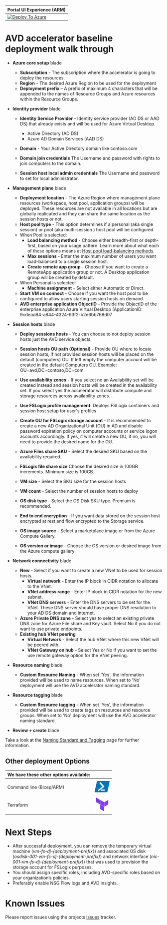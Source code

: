 | Portal UI Experience (ARM)                                   |
| ------------------------------------------------------------ |
| [![Deploy To Azure](https://aka.ms/deploytoazurebutton)](https://portal.azure.com/#blade/Microsoft_Azure_CreateUIDef/CustomDeploymentBlade/uri/https%3A%2F%2Fraw.githubusercontent.com%2FAzure%2Favdaccelerator%2Fmain%2Fworkload%2Farm%2Fdeploy-baseline.json/uiFormDefinitionUri/https%3A%2F%2Fraw.githubusercontent.com%2FAzure%2Favdaccelerator%2Fmain%2Fworkload%2Fportal-ui%2Fportal-ui-baseline.json) |
# AVD accelerator baseline deployment walk through

- **Azure core setup** blade
  - **Subscription** - The subscription where the accelerator is going to deploy the resources.
  - **Region** – The desired Azure Region to be used for the deployment
  - **Deployment prefix** – A prefix of maximum 4 characters that will be appended to the names of Resource Groups and Azure resources within the Resource Groups.

- **Identity provider** blade
  - **Identity Service Provider** - Identity service provider (AD DS or AAD DS) that already exists and will be used for Azure Virtual Desktop.
    - Active Directory (AD DS)
    - Azure AD Domain Services (AAD DS)
  - **Domain** - Your Active Directory domain like contoso.com
  - **Domain join credentials** The Username and password with rights to join computers to the domain. 
  
  - **Session host local admin credentials** The Username and password to set for local administrator.

- **Management plane** blade
  - **Deployment location** - The Azure Region where management plane resources (workspace, host pool, application groups) will be deployed. These resources are not available in all locations but are globally replicated and they can share the same location as the session hosts or not.
  - **Host pool type** - This option determines if a personal (aka single session) or pool (aka multi-session ) host pool will be configured.
  - When Pool is selected:
    - **Load balancing method** - Choose either breadth-first or depth-first, based on your usage pattern. Learn more about what each of these options means at [Host pool load-balancing methods](https://docs.microsoft.com/azure/virtual-desktop/host-pool-load-balancing).
    - **Max sessions** - Enter the maximum number of users you want load-balanced to a single session host.
    - **Create remote app group** - Choose if you want to create a RemoteApp application group or not. A Desktop application group will be created by default.
  - When Personal is selected:
    - **Machine assignment** - Select either Automatic or Direct.
  - **Start VM on connect** - Choose if you want the host pool to be configured to allow users starting session hosts on demand.
  - **AVD enterprise application ObjectID** - Provide the ObjectID of the enterprise application Azure Virtual Desktop (ApplicationID:  9cdead84-a844-4324-93f2-b2e6bb768d07

- **Session hosts** blade
  - **Deploy sessions hosts** - You can choose to not deploy session hosts just the AVD service objects.

  - **Session hosts OU path (Optional)** - Provide OU where to locate session hosts, if not provided session hosts will be placed on the default (computers) OU. If left empty the computer account will be created in the default Computers OU. Example: OU=avd,DC=contoso,DC=com

  - **Use availability zones** - If you select no an Availability set will be created instead and session hosts will be created in the availability set. If you select yes the accelerator  will distribute compute and storage resources across availability zones. .
  
  - **Use FSLogix profile management**: Deploys FSLogix containers and session host setup for user's profiles
  
  - **Create OU for FSLogix storage account** - It is recommended to create a new AD Organizational Unit (OU) in AD and disable password expiration policy on computer accounts or service logon accounts accordingly. If yes, it will create a new OU, if no, you will need to provide the desired name for the OU.
  
  - **Azure Files share SKU** - Select the desired SKU based on the availability required.
  - **FSLogix file share size** Choose the desired size in 100GB increments. Minimum size is 100GB.
  
  - **VM size** -  Select the SKU size for the session hosts
  - **VM count** - Select the number of session hosts to deploy
  - **OS disk type** - Select the OS Disk SKU type. Premium is recommended.
  - **End to end encryption** - If you want data stored on the session host  encrypted at rest and flow encrypted to the Storage service.
  - **OS image source** - Select a marketplace image or from the Azure Compute Gallery.
  - **OS version or image** - Choose the OS version or desired image from the Azure compute gallery

- **Network connectivity** blade
  - **New** - Select if you want to create a new VNet to be used for session hosts.
    - **Virtual network** - Enter the IP block in CIDR notation to allocate to the VNet.
    - **VNet address range** - Enter IP block in CIDR notation for the new subnet.
    - **VNet DNS servers** - Enter the DNS servers to be set for the VNet. These DNS server should have proper DNS resolution to your AD DS domain and internet.
  - **Azure Private DNS zone** - Select yes to select an existing private DNS zone for Azure File share and Key vault. Select No if you do not want to use private endpoints.
  - **Existing hub VNet peering**  
    - **Virtual Network** - Select the hub VNet where this new VNet will be peered with.
    - **VNet Gateway on hub** - Select Yes or No if you want to set the use remote gateway option for the VNet peering.
- **Resource naming** blade
  - **Custom Resource Naming** - When set 'Yes', the information provided will be used to name resources. When set to 'No' deployment will use the AVD accelerator naming standard.  
- **Resource tagging** blade
  - **Custom Resource tagging** - When set 'Yes', the information provided will be used to create tags on resources and resource groups. When set to 'No' deployment will use the AVD accelerator naming standard.  
- **Review + create** blade

Take a look at the [Naming Standard and Tagging](./resource-naming.md) page for further information.

## Other deployment Options

|We have these other options available:    |     |
|:-----------------------------------------|:---:|
|Command line (Bicep/ARM)                  |[![Powershell/Azure CLI](./icons/powershell.png)](https://github.com/Azure/avdaccelerator/blob/main/workload/bicep/readme.md)          |
|Terraform                                 |[![Terraform](./icons/terraform.png)](https://github.com/Azure/avdaccelerator/blob/main/workload/terraform/readme.md)                  |

# Next Steps

- After successful deployment, you can remove the temporary virtual machine (*vm-fs-dj-{deployment-prefix}*) and associated OS disk (*osdisk-001-vm-fs-dj-{deployment-prefix}*) and network interface (*nic-001-vm-fs-dj-{deployment-prefix}*) that was used to provision the storage account for FSLogix purposes.
- You should assign specific roles, including AVD-specific roles based on your organization’s policies.
- Preferably enable NSG Flow logs and AVD insights.

# Known Issues

Please report issues using the projects [issues](https://github.com/Azure/avdaccelerator/issues) tracker.
